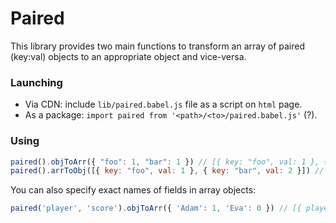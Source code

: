 # Paired

This library provides two main functions to transform an array of paired (key:val) objects to an appropriate object and vice-versa.

### Launching

* Via CDN: include `lib/paired.babel.js` file as a script on `html` page.
* As a package: `import paired from '<path>/<to>/paired.babel.js'` (?).

### Using
```javascript
paired().objToArr({ "foo": 1, "bar": 1 }) // [{ key: "foo", val: 1 }, { key: "bar", val: 2 }]
paired().arrToObj([{ key: "foo", val: 1 }, { key: "bar", val: 2 }]) // { "foo": 1, "bar": 1 }
```
You can also specify exact names of fields in array objects:
```javascript
paired('player', 'score').objToArr({ 'Adam': 1, 'Eva': 0 }) // [{ player: "Adam", score: 1 }, { player: "Eva", score: 0 }]
```
